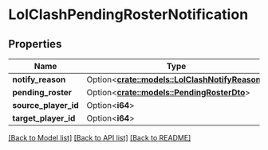 # LolClashPendingRosterNotification

## Properties

Name | Type | Description | Notes
------------ | ------------- | ------------- | -------------
**notify_reason** | Option<[**crate::models::LolClashNotifyReason**](LolClashNotifyReason.md)> |  | [optional]
**pending_roster** | Option<[**crate::models::PendingRosterDto**](PendingRosterDTO.md)> |  | [optional]
**source_player_id** | Option<**i64**> |  | [optional]
**target_player_id** | Option<**i64**> |  | [optional]

[[Back to Model list]](../README.md#documentation-for-models) [[Back to API list]](../README.md#documentation-for-api-endpoints) [[Back to README]](../README.md)


